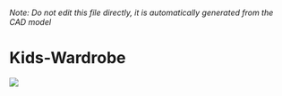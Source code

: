###### Note: Do not edit this file directly, it is automatically generated from the CAD model

# Kids-Wardrobe

![](/project.svg)



 

